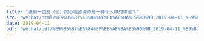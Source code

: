 ```yaml
---
title: "遇到一位友（恐）同心理咨询师是一种什么样的体验？"
src: "wechat/html/%E9%85%B7%E5%84%BF%E8%AE%BA%E5%9D%9B_2019-04-11_%E9%81%87%E5%88%B0%E4%B8%80%E4%BD%8D%E5%8F%8B%EF%BC%88%E6%81%90%EF%BC%89%E5%90%8C%E5%BF%83%E7%90%86%E5%92%A8%E8%AF%A2%E5%B8%88%E6%98%AF%E4%B8%80%E7%A7%8D%E4%BB%80%E4%B9%88%E6%A0%B7%E7%9A%84%E4%BD%93%E9%AA%8C%EF%BC%9F.html"
date: 2019-04-11
pdf: "wechat/pdf/%E9%85%B7%E5%84%BF%E8%AE%BA%E5%9D%9B_2019-04-11_%E9%81%87%E5%88%B0%E4%B8%80%E4%BD%8D%E5%8F%8B%EF%BC%88%E6%81%90%EF%BC%89%E5%90%8C%E5%BF%83%E7%90%86%E5%92%A8%E8%AF%A2%E5%B8%88%E6%98%AF%E4%B8%80%E7%A7%8D%E4%BB%80%E4%B9%88%E6%A0%B7%E7%9A%84%E4%BD%93%E9%AA%8C%EF%BC%9F.pdf"
---
```


